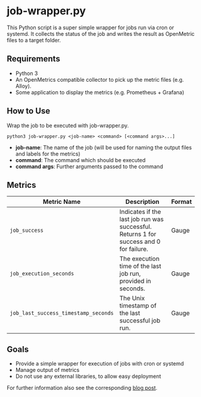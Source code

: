 # job-wrapper.py

This Python script is a super simple wrapper for jobs run via cron or systemd. It collects the status of the job and writes the result as OpenMetric files to a target folder.

## Requirements

- Python 3
- An OpenMetrics compatible collector to pick up the metric files (e.g. Alloy).
- Some application to display the metrics (e.g. Prometheus + Grafana)

## How to Use

Wrap the job to be executed with job-wrapper.py.

`python3 job-wrapper.py <job-name> <command> [<command args>...]`

- **job-name**: The name of the job (will be used for naming the output files and labels for the metrics)
- **command**: The command which should be executed
- **command args**: Further arguments passed to the command


## Metrics

| Metric Name                         | Description                                                  | Format |
|-------------------------------------|--------------------------------------------------------------|--------|
| `job_success`                       | Indicates if the last job run was successful. Returns 1 for success and 0 for failure. | Gauge  |
| `job_execution_seconds`             | The execution time of the last job run, provided in seconds. | Gauge  |
| `job_last_success_timestamp_seconds`| The Unix timestamp of the last successful job run.          | Gauge  |



## Goals

- Provide a simple wrapper for execution of jobs with cron or systemd
- Manage output of metrics
- Do not use any external libraries, to allow easy deployment


For further information also see the corresponding [blog post]().